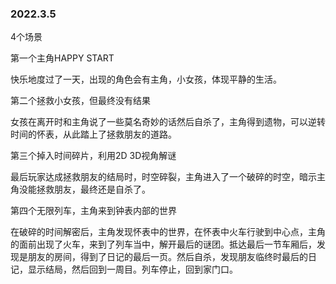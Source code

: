 ### 2022.3.5

4个场景

第一个主角HAPPY START

快乐地度过了一天，出现的角色会有主角，小女孩，体现平静的生活。

第二个拯救小女孩，但最终没有结果

女孩在离开时和主角说了一些莫名奇妙的话然后自杀了，主角得到遗物，可以逆转时间的怀表，从此踏上了拯救朋友的道路。

第三个掉入时间碎片，利用2D 3D视角解谜

最后玩家达成拯救朋友的结局时，时空碎裂，主角进入了一个破碎的时空，暗示主角没能拯救朋友，最终还是自杀了。

第四个无限列车，主角来到钟表内部的世界

在破碎的时间解密后，主角发现怀表中的世界，在怀表中火车行驶到中心点，主角的面前出现了火车，来到了列车当中，解开最后的谜团。抵达最后一节车厢后，发现是朋友的房间，得到了日记的最后一页。然后自杀，发现朋友临终时最后的日记，显示结局，然后回到一周目。列车停止，回到家门口。